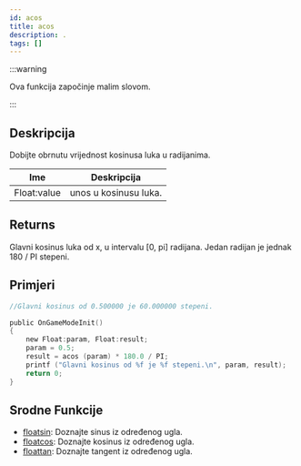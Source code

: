 ```yaml
---
id: acos
title: acos
description: .
tags: []
---
```


:::warning

Ova funkcija započinje malim slovom.

:::

## Deskripcija

Dobijte obrnutu vrijednost kosinusa luka u radijanima.

| Ime         | Deskripcija           |
| ----------- | --------------------- |
| Float:value | unos u kosinusu luka. |

## Returns

Glavni kosinus luka od x, u intervalu [0, pi] radijana. Jedan radijan je jednak 180 / PI stepeni.

## Primjeri

```c
//Glavni kosinus od 0.500000 je 60.000000 stepeni.

public OnGameModeInit()
{
    new Float:param, Float:result;
    param = 0.5;
    result = acos (param) * 180.0 / PI;
    printf ("Glavni kosinus od %f je %f stepeni.\n", param, result);
    return 0;
}
```

## Srodne Funkcije

- [floatsin](floatsin.md): Doznajte sinus iz određenog ugla.
- [floatcos](floatcos.md): Doznajte kosinus iz određenog ugla.
- [floattan](floattan.md): Doznajte tangent iz određenog ugla.
